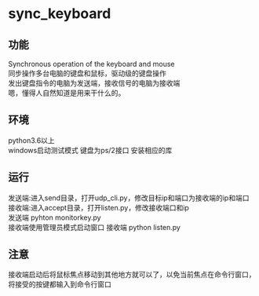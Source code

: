 # sync_keyboard
## 功能
Synchronous operation of the keyboard and mouse  
同步操作多台电脑的键盘和鼠标，驱动级的键盘操作  
发出键盘指令的电脑为发送端，接收信号的电脑为接收端  
嗯，懂得人自然知道是用来干什么的。

## 环境
python3.6以上  
windows启动测试模式
键盘为ps/2接口
安装相应的库

## 运行  
发送端:进入send目录，打开udp_cli.py，修改目标ip和端口为接收端的ip和端口  
接收端:进入accept目录，打开listen.py，修改接收端口和ip  
发送端 pyhton monitorkey.py  
接收端使用管理员模式启动窗口
接收端 python listen.py  

## 注意
接收端启动后将鼠标焦点移动到其他地方就可以了，以免当前焦点在命令行窗口，将接受的按键都输入到命令行窗口
